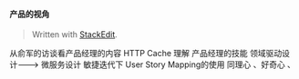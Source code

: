 

####  产品的视角
> Written with [StackEdit](https://stackedit.io/).

从俞军的访谈看产品经理的内容
HTTP Cache 理解 
产品经理的技能
领域驱动设计---> 微服务设计
敏捷迭代下 User Story Mapping的使用 
同理心 、好奇心 、
